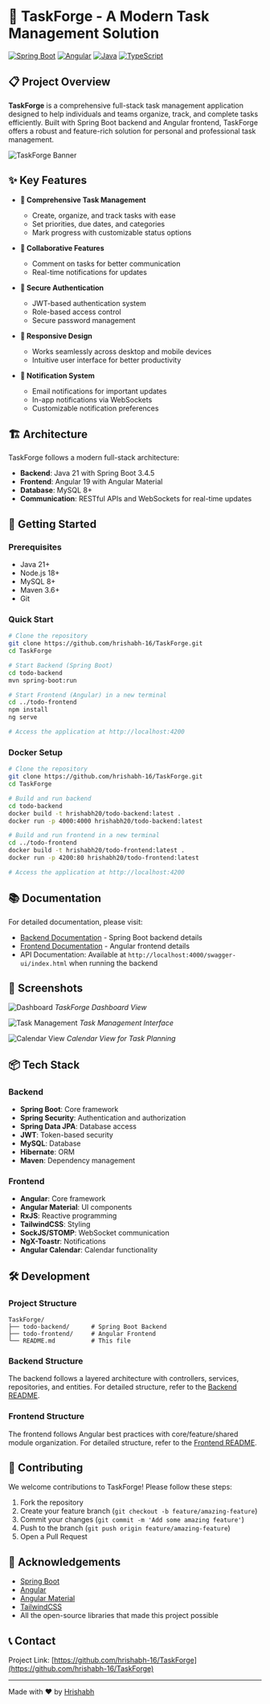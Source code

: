 
# 🔧 TaskForge - A Modern Task Management Solution

[![Spring Boot](https://img.shields.io/badge/Spring%20Boot-3.4.5-brightgreen.svg)](https://spring.io/projects/spring-boot)
[![Angular](https://img.shields.io/badge/Angular-19.2.x-red.svg)](https://angular.io/)
[![Java](https://img.shields.io/badge/Java-21-orange.svg)](https://www.oracle.com/java/)
[![TypeScript](https://img.shields.io/badge/TypeScript-5.7.x-blue.svg)](https://www.typescriptlang.org/)

## 📋 Project Overview

**TaskForge** is a comprehensive full-stack task management application designed to help individuals and teams organize, track, and complete tasks efficiently. Built with Spring Boot backend and Angular frontend, TaskForge offers a robust and feature-rich solution for personal and professional task management.

![TaskForge Banner](https://via.placeholder.com/1200x300?text=TaskForge+Task+Management+Application)

## ✨ Key Features

- **📝 Comprehensive Task Management**

  - Create, organize, and track tasks with ease
  - Set priorities, due dates, and categories
  - Mark progress with customizable status options
- **👥 Collaborative Features**

  - Comment on tasks for better communication
  - Real-time notifications for updates
- **🔐 Secure Authentication**

  - JWT-based authentication system
  - Role-based access control
  - Secure password management
- **📱 Responsive Design**

  - Works seamlessly across desktop and mobile devices
  - Intuitive user interface for better productivity
- **🔔 Notification System**

  - Email notifications for important updates
  - In-app notifications via WebSockets
  - Customizable notification preferences

## 🏗️ Architecture

TaskForge follows a modern full-stack architecture:

- **Backend**: Java 21 with Spring Boot 3.4.5
- **Frontend**: Angular 19 with Angular Material
- **Database**: MySQL 8+
- **Communication**: RESTful APIs and WebSockets for real-time updates

## 🚀 Getting Started

### Prerequisites

- Java 21+
- Node.js 18+
- MySQL 8+
- Maven 3.6+
- Git

### Quick Start

```bash
# Clone the repository
git clone https://github.com/hrishabh-16/TaskForge.git
cd TaskForge

# Start Backend (Spring Boot)
cd todo-backend
mvn spring-boot:run

# Start Frontend (Angular) in a new terminal
cd ../todo-frontend
npm install
ng serve

# Access the application at http://localhost:4200
```

### Docker Setup

```bash
# Clone the repository
git clone https://github.com/hrishabh-16/TaskForge.git
cd TaskForge

# Build and run backend
cd todo-backend
docker build -t hrishabh20/todo-backend:latest .
docker run -p 4000:4000 hrishabh20/todo-backend:latest

# Build and run frontend in a new terminal
cd ../todo-frontend
docker build -t hrishabh20/todo-frontend:latest .
docker run -p 4200:80 hrishabh20/todo-frontend:latest

# Access the application at http://localhost:4200
```

## 📚 Documentation

For detailed documentation, please visit:

- [Backend Documentation](https://github.com/hrishabh-16/TaskForge/blob/main/todo-backend/README.md) - Spring Boot backend details
- [Frontend Documentation](https://github.com/hrishabh-16/TaskForge/blob/main/todo-frontend/README.md) - Angular frontend details
- API Documentation: Available at `http://localhost:4000/swagger-ui/index.html` when running the backend

## 📸 Screenshots

![Dashboard](https://drive.google.com/file/d/1pndNUiv-39IQCuoWLqkD64FPMLkKJbug/view?usp=sharing)
*TaskForge Dashboard View*

![Task Management](https://www.flickr.com/photos/202786129@N07/54514137804/in/photostream/lightbox/)
*Task Management Interface*

![Calendar View](https://drive.google.com/file/d/1o6Nk3UKo-jUTkgZSAx2KedJkQdt5fXDq/view?usp=sharing)
*Calendar View for Task Planning*

## 📦 Tech Stack

### Backend

- **Spring Boot**: Core framework
- **Spring Security**: Authentication and authorization
- **Spring Data JPA**: Database access
- **JWT**: Token-based security
- **MySQL**: Database
- **Hibernate**: ORM
- **Maven**: Dependency management

### Frontend

- **Angular**: Core framework
- **Angular Material**: UI components
- **RxJS**: Reactive programming
- **TailwindCSS**: Styling
- **SockJS/STOMP**: WebSocket communication
- **NgX-Toastr**: Notifications
- **Angular Calendar**: Calendar functionality

## 🛠️ Development

### Project Structure

```
TaskForge/
├── todo-backend/      # Spring Boot Backend
├── todo-frontend/     # Angular Frontend
└── README.md          # This file
```

### Backend Structure

The backend follows a layered architecture with controllers, services, repositories, and entities. For detailed structure, refer to the [Backend README](https://github.com/hrishabh-16/TaskForge/blob/main/todo-backend/README.md).

### Frontend Structure

The frontend follows Angular best practices with core/feature/shared module organization. For detailed structure, refer to the [Frontend README](https://github.com/hrishabh-16/TaskForge/blob/main/todo-frontend/README.md).

## 👥 Contributing

We welcome contributions to TaskForge! Please follow these steps:

1. Fork the repository
2. Create your feature branch (`git checkout -b feature/amazing-feature`)
3. Commit your changes (`git commit -m 'Add some amazing feature'`)
4. Push to the branch (`git push origin feature/amazing-feature`)
5. Open a Pull Request

## 👏 Acknowledgements

- [Spring Boot](https://spring.io/projects/spring-boot)
- [Angular](https://angular.io/)
- [Angular Material](https://material.angular.io/)
- [TailwindCSS](https://tailwindcss.com/)
- All the open-source libraries that made this project possible

## 📞 Contact

Project Link: [https://github.com/hrishabh-16/TaskForge](https://github.com/hrishabh-16/TaskForge)

---

Made with ❤️ by [Hrishabh](https://github.com/hrishabh-16)
